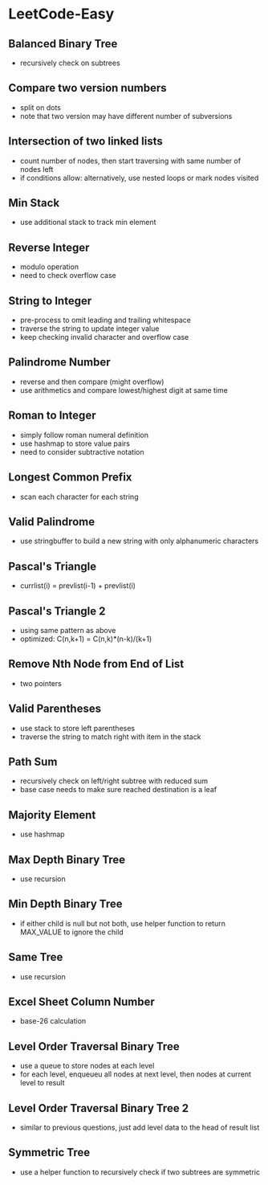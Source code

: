 LeetCode-Easy
========

## Balanced Binary Tree
* recursively check on subtrees

## Compare two version numbers
* split on dots
* note that two version may have different number of subversions

## Intersection of two linked lists
* count number of nodes, then start traversing with same number of nodes left
* if conditions allow: alternatively, use nested loops or mark nodes visited

## Min Stack
* use additional stack to track min element

## Reverse Integer
* modulo operation
* need to check overflow case

## String to Integer
* pre-process to omit leading and trailing whitespace
* traverse the string to update integer value
* keep checking invalid character and overflow case

## Palindrome Number
* reverse and then compare (might overflow)
* use arithmetics and compare lowest/highest digit at same time

## Roman to Integer
* simply follow roman numeral definition
* use hashmap to store value pairs
* need to consider subtractive notation

## Longest Common Prefix
* scan each character for each string

## Valid Palindrome
* use stringbuffer to build a new string with only alphanumeric characters

## Pascal's Triangle
* currlist(i) = prevlist(i-1) + prevlist(i)

## Pascal's Triangle 2
* using same pattern as above
* optimized: C(n,k+1) = C(n,k)*(n-k)/(k+1)

## Remove Nth Node from End of List
* two pointers

## Valid Parentheses
* use stack to store left parentheses
* traverse the string to match right with item in the stack

## Path Sum
* recursively check on left/right subtree with reduced sum
* base case needs to make sure reached destination is a leaf

## Majority Element
* use hashmap

## Max Depth Binary Tree
* use recursion

## Min Depth Binary Tree
* if either child is null but not both, use helper function to return MAX_VALUE to ignore the child

## Same Tree
* use recursion

## Excel Sheet Column Number
* base-26 calculation

## Level Order Traversal Binary Tree
* use a queue to store nodes at each level
* for each level, enqueueu all nodes at next level, then nodes at current level to result

## Level Order Traversal Binary Tree 2
* similar to previous questions, just add level data to the head of result list

## Symmetric Tree
* use a helper function to recursively check if two subtrees are symmetric